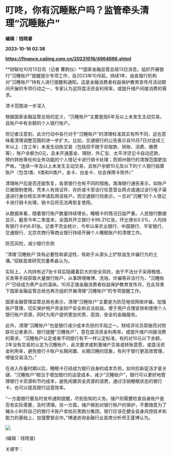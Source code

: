 # 叮咚，你有沉睡账户吗？监管牵头清理“沉睡账户”
**编辑：钱晓睿**

**2023-10-16 02:38**

**https://finance.caijing.com.cn/20231016/4964686.shtml**

**财联社10月13日讯（记者 曹韵仪）**国家金融监管总局13日消息，组织开展银行“沉睡账户”提醒提示专项工作，自2023年10月起，持续1年，由各银行机构对“沉睡账户”持有人进行提醒和通知。这是金融消费者权益保护教育宣传月活动期间开展的专项行动之一，专家认为这将盘活资金利用率，或提升储户间接消费的需求。

清卡范围进一步深入

根据国家金融监管总局的定义，“沉睡账户”主要是指5年及以上未发生主动交易，且账户中有余额的个人银行账户。

但记者注意到，此次行动中各行对于“沉睡账户”的清理标准其实有所不同，这也意味着清理调整范围的进一步扩大。比如，交通银行的公告表示自10月7日对连续三年以上（含三年）未发生动账交易（包括但不限于存取款、转账、消费、缴费等），账户余额为0元，且未开通基金、理财、外汇宝、太平洋贷记卡自动还款、预约转账等任何业务功能的个人借记卡进行销卡处理；而郑州银行的清理范围更加严格，“连续一年及以上未发生主动交易，且账户余额10元及以下的个人银行结算账户（包含I类、II类和III类户，金卡、白金卡、社会保障卡除外）”

清理账户后是否还能恢复，各家银行也有不同的措施。渤海银行通告表示，如账户已被限制使用，凭本人有效证件、存折或卡至该行任意营业网点或通过该行电子渠道进行身份核实并申请启用该账户。而交通银行则表示，一旦对“沉睡”的个人借记卡进行销卡处理，销卡后将无法再恢复使用。

从数据来看，随着银行账户数量持续增长，睡眠卡的情况日益严重。人民银行数据显示，截至今年二季度末，全国共开立银行卡96.21亿张，环比增长0.5%，人均持有银行卡约6.81张。记者不完全统计，今年以来农业银行、中国银行、平安银行、交通银行、北京农商行等商业银行持续开展个人睡眠账户的清理工作。

防范风险，减少银行负担

“清理’沉睡账户’具有必要性和紧迫性，有助于从源头上铲除滋生诈骗行为的土壤。”招联首席研究员董希淼认为。

实际上，人均持有近7张卡背后隐藏着巨大的安全风险，由于不法分子采用租借、买卖等手段获取大量银行账户，从事跨境赌博、洗钱、诈骗等非法行为，“沉睡账户”已经成为黑产业的温床。10月正值金融消费者权益保护教育宣传月，在此背景下国家金融监管总局也再次组织开展清理“沉睡账户”的专项提醒工作。

国家金融管理监管总局也表示，清理“沉睡账户”主要是为防范电信网络诈骗，加强账户管理，切实保护用户资金财产安全和合法权益，便于用户合理安排和使用个人银行账户资源，同时为用户提供更加优质、高效、安全的金融服务。

此外，清理“沉睡账户”也是银行减少成本负担的手段之一。财经评论员郭施亮对财联社记者表示，银行提醒“沉睡账户”，意在盘活资金利用率，或提升储户间接消费的需求。“沉睡账户认定或者不同银行有不一样认定标准，有的对10元以下余额，2年没有交易的认定为沉睡账户，此次要求或刺激储户交易或转账意愿，或盘活资金利用率，避免银行卡账户长期闲置、长期沉睡的现象，有利于银行更高效管理，增强交易活力。”

在进入存量时期以后，睡眠卡已经成为银行自身的成本负担，如何拉新促活才是关键，“沉睡账户”相当于增加银行的运营成本，减少“沉睡账户”，银行可以更好地管理银行卡资源和节约成本，避免闲置资金资源的浪费，通过注销睡眠状态的银行卡，也可以提高银行运营效率。

“一方面银行要及时发布通知提醒，尽到告知的义务。储户则需要检查自身账户是否有实际需要，及时清理。另一方面，储户做到对银行账户的保护，不要随意为了蝇头小利将自己的银行卡账户卖给灰黑跑分集团，银行应该在健全自身风控技术和能力的基础上，加强警银合作。”博通咨询金融行业首席分析师王蓬博认为。

![](https://tx1.cdn.caijing.com.cn/2014-03-27/114048455.jpg)

(编辑：钱晓睿)

关键字：